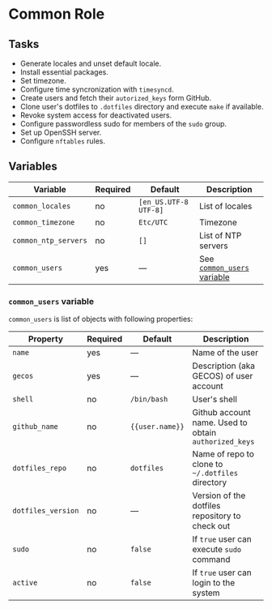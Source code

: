 # Common Role

## Tasks

- Generate locales and unset default locale.
- Install essential packages.
- Set timezone.
- Configure time syncronization with `timesyncd`.
- Create users and fetch their `autorized_keys` form GitHub.
- Clone user's dotfiles to `.dotfiles` directory and execute `make` if available.
- Revoke system access for deactivated users.
- Configure passwordless sudo for members of the `sudo` group.
- Set up OpenSSH server.
- Configure `nftables` rules.

## Variables

| Variable             | Required | Default               | Description                                           |
| -------------------- | -------- | --------------------- | ----------------------------------------------------- |
| `common_locales`     | no       | `[en_US.UTF-8 UTF-8]` | List of locales                                       |
| `common_timezone`    | no       | `Etc/UTC`             | Timezone                                              |
| `common_ntp_servers` | no       | `[]`                  | List of NTP servers                                   |
| `common_users`       | yes      | —                     | See [`common_users` variable](#common_users-variable) |

### `common_users` variable

`common_users` is list of objects with following properties:

| Property           | Required | Default         | Description                                           |
| ------------------ | -------- | --------------- | ----------------------------------------------------- |
| `name`             | yes      | —               | Name of the user                                      |
| `gecos`            | yes      | —               | Description (aka GECOS) of user account               |
| `shell`            | no       | `/bin/bash`     | User's shell                                          |
| `github_name`      | no       | `{{user.name}}` | Github account name. Used to obtain `authorized_keys` |
| `dotfiles_repo`    | no       | `dotfiles`      | Name of repo to clone to `~/.dotfiles` directory      |
| `dotfiles_version` | no       | —               | Version of the dotfiles repository to check out       |
| `sudo`             | no       | `false`         | If `true` user can execute `sudo` command             |
| `active`           | no       | `false`         | If `true` user can login to the system                |
